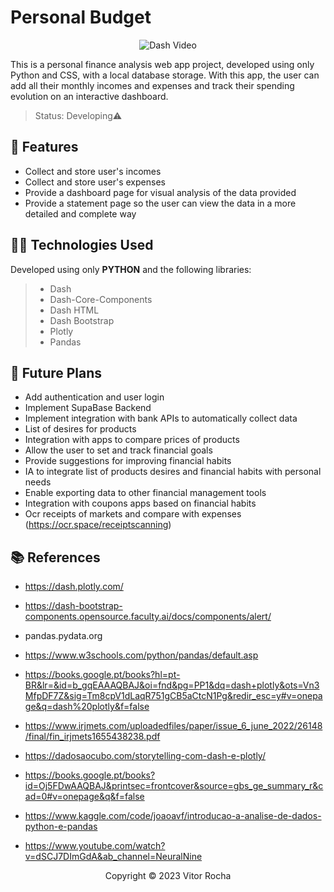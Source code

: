 # Personal Budget

<div align="center">

![Dash Video](https://user-images.githubusercontent.com/67192661/235944161-80ea2844-e5fa-407a-8a9b-b23c183bfeb6.gif)

</div>

This is a personal finance analysis web app project, developed using only Python and CSS, with a local database storage. With this app, the user can add all their monthly incomes and expenses and track their spending evolution on an interactive dashboard.

>Status: Developing⚠️

## 🔧 Features

- Collect and store user's incomes
- Collect and store user's expenses
- Provide a dashboard page for visual analysis of the data provided
- Provide a statement page so the user can view the data in a more detailed and complete way

## 👨‍💻 Technologies Used

Developed using only **PYTHON** and the following libraries:
> - Dash
> - Dash-Core-Components
> - Dash HTML
> - Dash Bootstrap
> - Plotly
> - Pandas

## 🚀 Future Plans

- Add authentication and user login
- Implement SupaBase Backend
- Implement integration with bank APIs to automatically collect data
- List of desires for products
- Integration with apps to compare prices of products
- Allow the user to set and track financial goals
- Provide suggestions for improving financial habits
- IA to integrate list of products desires and financial habits with personal needs
- Enable exporting data to other financial management tools
- Integration with coupons apps based on financial habits
- Ocr receipts of markets and compare with expenses (https://ocr.space/receiptscanning)

## 📚 References
- https://dash.plotly.com/
- https://dash-bootstrap-components.opensource.faculty.ai/docs/components/alert/
- pandas.pydata.org
- https://www.w3schools.com/python/pandas/default.asp
- https://books.google.pt/books?hl=pt-BR&lr=&id=b_gqEAAAQBAJ&oi=fnd&pg=PP1&dq=dash+plotly&ots=Vn3MfpDF7Z&sig=Tm8cpV1dLaqR751gCB5aCtcN1Pg&redir_esc=y#v=onepage&q=dash%20plotly&f=false
- https://www.irjmets.com/uploadedfiles/paper/issue_6_june_2022/26148/final/fin_irjmets1655438238.pdf
- https://dadosaocubo.com/storytelling-com-dash-e-plotly/
- https://books.google.pt/books?id=Oj5FDwAAQBAJ&printsec=frontcover&source=gbs_ge_summary_r&cad=0#v=onepage&q&f=false
- https://www.kaggle.com/code/joaoavf/introducao-a-analise-de-dados-python-e-pandas

- https://www.youtube.com/watch?v=dSCJ7DImGdA&ab_channel=NeuralNine

<p align="center">Copyright © 2023 Vitor Rocha</p>
